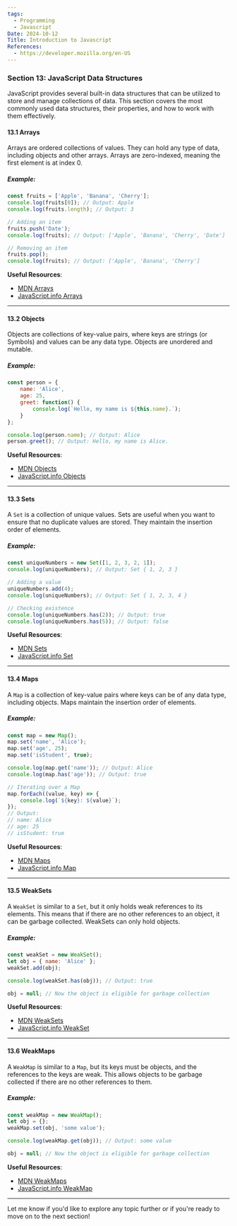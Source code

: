 ```yaml
---
tags:
  - Programming
  - Javascript
Date: 2024-10-12
Title: Introduction to Javascript
References:
  - https://developer.mozilla.org/en-US
---
```

### Section 13: **JavaScript Data Structures**

JavaScript provides several built-in data structures that can be utilized to store and manage collections of data. This section covers the most commonly used data structures, their properties, and how to work with them effectively.

#### 13.1 Arrays

Arrays are ordered collections of values. They can hold any type of data, including objects and other arrays. Arrays are zero-indexed, meaning the first element is at index 0.

##### Example:
```javascript
const fruits = ['Apple', 'Banana', 'Cherry'];
console.log(fruits[0]); // Output: Apple
console.log(fruits.length); // Output: 3

// Adding an item
fruits.push('Date');
console.log(fruits); // Output: ['Apple', 'Banana', 'Cherry', 'Date']

// Removing an item
fruits.pop();
console.log(fruits); // Output: ['Apple', 'Banana', 'Cherry']
```

**Useful Resources**:
- [MDN Arrays](https://developer.mozilla.org/en-US/docs/Web/JavaScript/Reference/Global_Objects/Array)
- [JavaScript.info Arrays](https://javascript.info/array)

---

#### 13.2 Objects

Objects are collections of key-value pairs, where keys are strings (or Symbols) and values can be any data type. Objects are unordered and mutable.

##### Example:
```javascript
const person = {
    name: 'Alice',
    age: 25,
    greet: function() {
        console.log(`Hello, my name is ${this.name}.`);
    }
};

console.log(person.name); // Output: Alice
person.greet(); // Output: Hello, my name is Alice.
```

**Useful Resources**:
- [MDN Objects](https://developer.mozilla.org/en-US/docs/Web/JavaScript/Guide/Working_with_Objects)
- [JavaScript.info Objects](https://javascript.info/object)

---

#### 13.3 Sets

A `Set` is a collection of unique values. Sets are useful when you want to ensure that no duplicate values are stored. They maintain the insertion order of elements.

##### Example:
```javascript
const uniqueNumbers = new Set([1, 2, 3, 2, 1]);
console.log(uniqueNumbers); // Output: Set { 1, 2, 3 }

// Adding a value
uniqueNumbers.add(4);
console.log(uniqueNumbers); // Output: Set { 1, 2, 3, 4 }

// Checking existence
console.log(uniqueNumbers.has(2)); // Output: true
console.log(uniqueNumbers.has(5)); // Output: false
```

**Useful Resources**:
- [MDN Sets](https://developer.mozilla.org/en-US/docs/Web/JavaScript/Reference/Global_Objects/Set)
- [JavaScript.info Set](https://javascript.info/set)

---

#### 13.4 Maps

A `Map` is a collection of key-value pairs where keys can be of any data type, including objects. Maps maintain the insertion order of elements.

##### Example:
```javascript
const map = new Map();
map.set('name', 'Alice');
map.set('age', 25);
map.set('isStudent', true);

console.log(map.get('name')); // Output: Alice
console.log(map.has('age')); // Output: true

// Iterating over a Map
map.forEach((value, key) => {
    console.log(`${key}: ${value}`);
});
// Output:
// name: Alice
// age: 25
// isStudent: true
```

**Useful Resources**:
- [MDN Maps](https://developer.mozilla.org/en-US/docs/Web/JavaScript/Reference/Global_Objects/Map)
- [JavaScript.info Map](https://javascript.info/map-set)

---

#### 13.5 WeakSets

A `WeakSet` is similar to a `Set`, but it only holds weak references to its elements. This means that if there are no other references to an object, it can be garbage collected. WeakSets can only hold objects.

##### Example:
```javascript
const weakSet = new WeakSet();
let obj = { name: 'Alice' };
weakSet.add(obj);

console.log(weakSet.has(obj)); // Output: true

obj = null; // Now the object is eligible for garbage collection
```

**Useful Resources**:
- [MDN WeakSets](https://developer.mozilla.org/en-US/docs/Web/JavaScript/Reference/Global_Objects/WeakSet)
- [JavaScript.info WeakSet](https://javascript.info/weakset)

---

#### 13.6 WeakMaps

A `WeakMap` is similar to a `Map`, but its keys must be objects, and the references to the keys are weak. This allows objects to be garbage collected if there are no other references to them.

##### Example:
```javascript
const weakMap = new WeakMap();
let obj = {};
weakMap.set(obj, 'some value');

console.log(weakMap.get(obj)); // Output: some value

obj = null; // Now the object is eligible for garbage collection
```

**Useful Resources**:
- [MDN WeakMaps](https://developer.mozilla.org/en-US/docs/Web/JavaScript/Reference/Global_Objects/WeakMap)
- [JavaScript.info WeakMap](https://javascript.info/weakmap)

---

Let me know if you'd like to explore any topic further or if you're ready to move on to the next section!